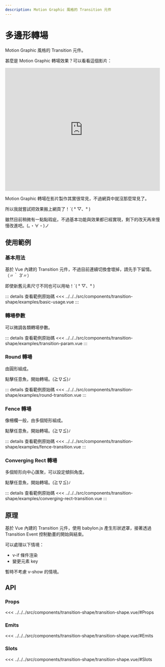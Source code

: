```yaml
---
description: Motion Graphic 風格的 Transition 元件
---
```


<script setup>
import BasicUsage from '../../../src/components/transition-shape/examples/basic-usage.vue'
import TransitionParam from '../../../src/components/transition-shape/examples/transition-param.vue'
import RoundTransition from '../../../src/components/transition-shape/examples/round-transition.vue'
import FenceTransition from '../../../src/components/transition-shape/examples/fence-transition.vue'
import ConvergingRectTransition from '../../../src/components/transition-shape/examples/converging-rect-transition.vue'
import SequentialLineTransition from '../../../src/components/transition-shape/examples/sequential-line-transition.vue'

</script>

# 多邊形轉場

Motion Graphic 風格的 Transition 元件。

甚麼是 Motion Graphic 轉場效果？可以看看這個影片：

<iframe width="100%" height="400" src="https://www.youtube.com/embed/jlR2J_Ztl4Y?si=MxcKRt7FjFnM4vvR" title="YouTube video player" frameborder="0" allow="accelerometer; autoplay; clipboard-write; encrypted-media; gyroscope; picture-in-picture; web-share" referrerpolicy="strict-origin-when-cross-origin" allowfullscreen></iframe>

Motion Graphic 轉場在影片製作其實很常見，不過網頁中就沒那麼常見了。

所以我就嘗試把效果搬上網頁了！ˋ( ° ▽、° )

雖然目前稍微有一點點瑕疵，不過基本功能與效果都已經實現，剩下的改天再來慢慢改進吧。(。・∀・)ノ

## 使用範例

### 基本用法

基於 Vue 內建的 Transition 元件，不過目前連續切換會壞掉，請先手下留情。
（〃｀ 3′〃）

即使新舊元素尺寸不同也可以用呦！ˋ( ° ▽、° )

<basic-usage/>

::: details 查看範例原始碼
<<< ../../../src/components/transition-shape/examples/basic-usage.vue
:::

### 轉場參數

可以微調各類轉場參數。

<transition-param />

::: details 查看範例原始碼
<<< ../../../src/components/transition-shape/examples/transition-param.vue
:::

### Round 轉場

由圓形組成。

點擊任意魚，開始轉場。(≧∇≦)ﾉ

<round-transition />

::: details 查看範例原始碼
<<< ../../../src/components/transition-shape/examples/round-transition.vue
:::

### Fence 轉場

像柵欄一般，由多個矩形組成。

點擊任意魚，開始轉場。(≧∇≦)ﾉ

<fence-transition />

::: details 查看範例原始碼
<<< ../../../src/components/transition-shape/examples/fence-transition.vue
:::

### Converging Rect 轉場

多個矩形向中心匯聚，可以設定傾斜角度。

點擊任意魚，開始轉場。(≧∇≦)ﾉ

<converging-rect-transition />

::: details 查看範例原始碼
<<< ../../../src/components/transition-shape/examples/converging-rect-transition.vue
:::

<!-- ### Sequential Line 轉場

多條線條組成。

點擊任意魚，開始轉場。(≧∇≦)ﾉ

<sequential-line-transition />

::: details 查看範例原始碼
<<< ../../../src/components/transition-shape/examples/sequential-line-transition.vue
::: -->

## 原理

基於 Vue 內建的 Transition 元件，使用 babylon.js 產生形狀遮罩，接著透過 Transition Event 控制動畫的開始與結束。

可以處理以下情境：

- v-if 條件渲染
- 變更元素 key

暫時不考慮 v-show 的情境。

## API

### Props

<<< ../../../src/components/transition-shape/transition-shape.vue/#Props

### Emits

<<< ../../../src/components/transition-shape/transition-shape.vue/#Emits

### Slots

<<< ../../../src/components/transition-shape/transition-shape.vue/#Slots
